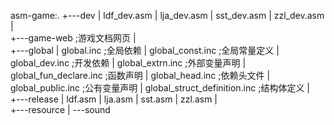 asm-game:.
+---dev
|       ldf_dev.asm
|       lja_dev.asm
|       sst_dev.asm
|       zzl_dev.asm
|       
+---game-web ;游戏文档网页
|    
+---global
|       global.inc ;全局依赖
|       global_const.inc ;全局常量定义
|       global_dev.inc ;开发依赖
|       global_extrn.inc ;外部变量声明
|       global_fun_declare.inc ;函数声明
|       global_head.inc ;依赖头文件
|       global_public.inc ;公有变量声明
|       global_struct_definition.inc ;结构体定义
|       
+---release
|       ldf.asm
|       lja.asm
|       sst.asm
|       zzl.asm
|       
+---resource
|
\---sound
